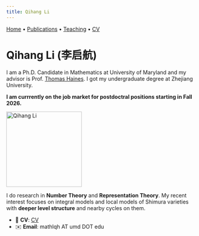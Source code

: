 ```yaml
---
title: Qihang Li
---
```


[Home](/) • [Publications](/publications) • [Teaching](/teaching) • [CV](/cv)

# Qihang Li (李启航)

I am a Ph.D. Candidate in Mathematics at University of Maryland and my advisor is Prof. [Thomas Haines](https://math.umd.edu/~tjh/). I got my undergraduate degree at Zhejiang University.

**I am currrently on the job market for postdoctral positions starting in Fall 2026.**

<img src="/assets/img/Li_Qihang.jpg" alt="Qihang Li" width="200">

I do research in **Number Theory** and **Representation Theory**. My recent interest focuses on integral models and local models of Shimura varieties with **deeper level structure** and nearby cycles on them.

- 📄 **CV**: [CV](/files/CV.pdf)
- ✉️ **Email**: mathlqh AT umd DOT edu


<script id="MathJax-script" async src="https://cdn.jsdelivr.net/npm/mathjax@3/es5/tex-mml-chtml.js"></script>
